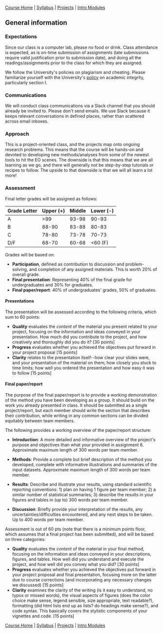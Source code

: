 [Course Home](../README.md) | [Syllabus](syllabus.md) | [Projects](projects.md) | [Intro Modules](introductory-modules.md)

## General information

### Expectations
Since our class is a computer lab, please no food or drink. Class attendance is expected, as is on-time submission of assignments (late submissions require valid justification prior to submission date), and doing all the readings/assignments prior to the class for which they are assigned. 

We follow the University's policies on plagiarism and cheating. Please familiarize yourself with the University's [policy](http://www2.clarku.edu/offices/aac/integrity.cfm) on academic integrity, particularly section I. 

### Communications
We will conduct class communications via a Slack channel that you should already be invited to. Please don't send emails. We use Slack because it keeps relevant conversations in defined places, rather than scattered across email inboxes. 

### Approach
This is a project-oriented class, and the projects map onto ongoing research problems. This means that the course will be hands-on and devoted to developing new methods/analyses from some of the newest tools to hit the EO scenes. The downside is that this means that we are all learning as we go, and there will generally not be step-by-step tutorials or recipes to follow. The upside to that downside is that we will all learn a lot more! 

### Assessment

Final letter grades will be assigned as follows:

| Grade Letter | Upper (+)| Middle    | Lower (-) |
|--------------|----------|-----------|-----------|
|     A        |    >99   |   93-98   |   90-93   |
|     B        |   88-90  |   83-88   |   80-83   |
|     C        |   78-80  |   73-78   |   70-73   |
|     D/F      |   68-70  |   60-68   |   <60 (F) |

Grades will be based on:

- __Participation__, defined as contribution to discussion and problem-solving, and completion of any assigned materials. This is worth 20% of overall grade.
- __Final presentation__: Representing 40% of the final grade for undergraduates and 30% for graduates.
- __Final paper/report__: 40% of undergraduates' grades, 50% of graduates. 

#### Presentations 
The presentation will be assessed according to the following criteria, which sum to 60 points:

- **Quality** evaluates the _content_ of the material you present related to your project, focusing on the information and ideas conveyed in your presentation. How much did you contribute to the project, and how creatively and thoroughly did you do it? [30 points]
- **Progress** evaluates whether you achieved the objectives put forward in your project proposal [15 points]
- **Clarity** relates to the presentation itself--how clear your slides were, and your presentation of the material on them; how closely you stuck to time limits; how well you ordered the presentation and how easy it was to follow [15 points]

#### Final paper/report
The purpose of the final paper/report is to provide a working demonstration of the method you have been developing as a group. It should build on the work you already presented in class. It should be submitted as a single project/report, but each member should write the section that describes their contribution, while writing in any common sections can be divided equitably between team members. 

The following provides a working overview of the paper/report structure:

- __Introduction__: A more detailed and informative overview of the project's purpose and objectives than what your provided in assignment 6. Approximate maximum length of 300 words per team member.  

- __Methods__: Provide a complete but brief description of the method you developed, complete with informative illustrations and summaries of the input datasets. Approximate maximum length of 300 words per team member. 

- __Results__: Describe and illustrate your results, using standard scientific reporting conventions: 1) plan on having 1 figure per team member; 2) a similar number of statistical summaries; 3) describe the results in your figures and tables in (up to) 300 words per team member. 

- __Discussion__: Briefly provide your interpretation of the results, any uncertainties/difficulties encountered, and any next steps to be taken. Up to 400 words per team member.

Assessment is out of 60 pts (note that there is a minimum points floor, which assumes that a final project has been submitted), and will be based on three categories: 

- **Quality** evaluates the _content_ of the material in your final method, focusing on the information and ideas conveyed in your descriptions, figures, and tables. How well did you understand and execute the project, and how well did you convey what you did? [30 points]
- **Progress** evaluates whether you achieved the objectives put forward in your project proposal and final presentation, focusing more on the latter due to course corrections (and incorporating any necessary changes we discussed) [15 points]
- **Clarity** examines the clarity of the writing (is it easy to understand, no typos or missed words), the visual aspects of figures (does the color choice make sense, legend sensible, size appropriate, text readable?), formatting (did html lists end up as lists? do headings make sense?), and code syntax. This basically covers the stylistic components of your vignettes and code. [15 points]

[Course Home](../README.md) | [Syllabus](syllabus.md) | [Projects](projects.md) | [Intro Modules](introductory-modules.md)